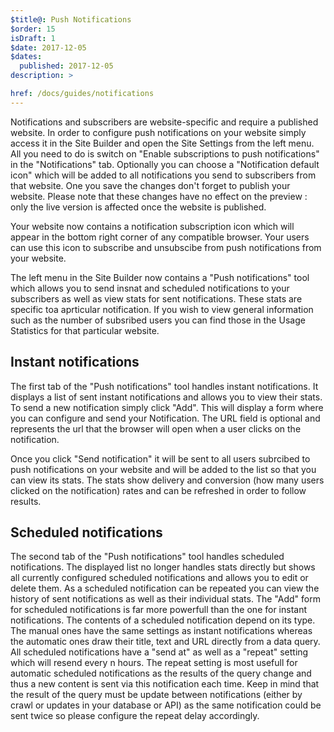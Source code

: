 ```yaml
---
$title@: Push Notifications
$order: 15
isDraft: 1
$date: 2017-12-05
$dates:
  published: 2017-12-05
description: >

href: /docs/guides/notifications
---
```


Notifications and subscribers are website-specific and require a published website. 
In order to configure push notifications on your website simply access it in the Site Builder and open the Site Settings from the left menu. All you need to do is switch on "Enable subscriptions to push notifications" in the "Notifications" tab. Optionally you can choose a "Notification default icon" which will be added to all notifications you send to subscribers from that website. One you save the changes don't forget to publish your website. Please note that these changes have no effect on the preview : only the live version is affected once the website is published.

Your website now contains a notification subscription icon which will appear in the bottom right corner of any compatible browser. Your users can use this icon to subscribe and unsubscibe from push notifications from your website.

The left menu in the Site Builder now contains a "Push notifications" tool which allows you to send insnat and scheduled notifications to your subscribers as well as view stats for sent notifications. These stats are specific toa aprticular notification. If you wish to view general information such as the number of subsribed users you can find those in the Usage Statistics for that particular website. 

## Instant notifications

The first tab of the "Push notifications" tool handles instant notifications. It displays a list of sent instant notifications and allows you to view their stats. To send a new notification simply click "Add". This will display a form where you can configure and send your Notification. The URL field is optional and represents the url that the browser will open when a user clicks on the notification.

Once you click "Send notification" it will be sent to all users subrcibed to push notifications on your website and will be added to the list so that you can view its stats. The stats show delivery and conversion (how many users clicked on the notification) rates and can be refreshed in order to follow results.

## Scheduled notifications

The second tab of the "Push notifications" tool handles scheduled notifications. The displayed list no longer handles stats directly but shows all currently configured scheduled notifications and allows you to edit or delete them. As a scheduled notification can be repeated you can view the history of sent notifications as well as their individual stats. The "Add" form for scheduled notifications is far more powerfull than the one for instant notifications. The contents of a scheduled notification depend on its type. The manual ones have the same settings as instant notifications whereas the automatic ones draw their title, text and URL directly from a data query. All scheduled notifications have a "send at" as well as a "repeat" setting which will resend every n hours. The repeat setting is most usefull for automatic scheduled notifications as the results of the query change and thus a new content is sent via this notification each time. Keep in mind that the result of the query must be update between notifications (either by crawl or updates in your database or API) as the same notification could be sent twice so please configure the repeat delay accordingly. 
